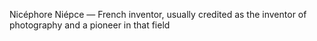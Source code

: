 Nicéphore Niépce — French inventor, usually credited as the inventor of photography and a pioneer in that field